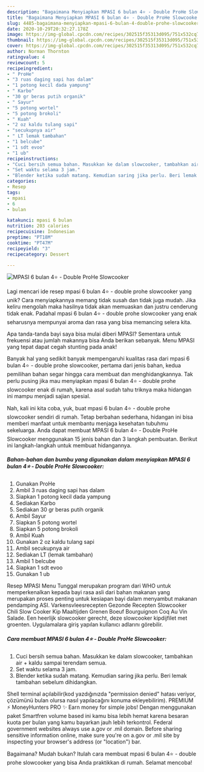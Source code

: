 ```yaml
---
description: "Bagaimana Menyiapkan MPASI 6 bulan 4⭐️ - Double ProHe Slowcooker, Enak Banget"
title: "Bagaimana Menyiapkan MPASI 6 bulan 4⭐️ - Double ProHe Slowcooker, Enak Banget"
slug: 4485-bagaimana-menyiapkan-mpasi-6-bulan-4-double-prohe-slowcooker-enak-banget
date: 2020-10-29T20:32:27.178Z
image: https://img-global.cpcdn.com/recipes/302515f35313d095/751x532cq70/mpasi-6-bulan-4⭐️-double-prohe-slowcooker-foto-resep-utama.jpg
thumbnail: https://img-global.cpcdn.com/recipes/302515f35313d095/751x532cq70/mpasi-6-bulan-4⭐️-double-prohe-slowcooker-foto-resep-utama.jpg
cover: https://img-global.cpcdn.com/recipes/302515f35313d095/751x532cq70/mpasi-6-bulan-4⭐️-double-prohe-slowcooker-foto-resep-utama.jpg
author: Norman Thornton
ratingvalue: 4
reviewcount: 5
recipeingredient:
- " ProHe"
- "3 ruas daging sapi has dalam"
- "1 potong kecil dada yampung"
- " Karbo"
- "30 gr beras putih organik"
- " Sayur"
- "5 potong wortel"
- "5 potong brokoli"
- " Kuah"
- "2 oz kaldu tulang sapi"
- "secukupnya air"
- " LT lemak tambahan"
- "1 belcube"
- "1 sdt evoo"
- "1 ub"
recipeinstructions:
- "Cuci bersih semua bahan. Masukkan ke dalam slowcooker, tambahkan air + kaldu sampai terendam semua."
- "Set waktu selama 3 jam."
- "Blender ketika sudah matang. Kemudian saring jika perlu. Beri lemak tambahan sebelum dihidangkan."
categories:
- Resep
tags:
- mpasi
- 6
- bulan

katakunci: mpasi 6 bulan 
nutrition: 203 calories
recipecuisine: Indonesian
preptime: "PT18M"
cooktime: "PT47M"
recipeyield: "3"
recipecategory: Dessert

---
```



![MPASI 6 bulan 4⭐️ - Double ProHe Slowcooker](https://img-global.cpcdn.com/recipes/302515f35313d095/751x532cq70/mpasi-6-bulan-4⭐️-double-prohe-slowcooker-foto-resep-utama.jpg)

Lagi mencari ide resep mpasi 6 bulan 4⭐️ - double prohe slowcooker yang unik? Cara menyiapkannya memang tidak susah dan tidak juga mudah. Jika keliru mengolah maka hasilnya tidak akan memuaskan dan justru cenderung tidak enak. Padahal mpasi 6 bulan 4⭐️ - double prohe slowcooker yang enak seharusnya mempunyai aroma dan rasa yang bisa memancing selera kita.

Apa tanda-tanda bayi saya bisa mulai diberi MPASI? Sementara untuk frekuensi atau jumlah makannya bisa Anda berikan sebanyak. Menu MPASI yang tepat dapat cegah stunting pada anak!

Banyak hal yang sedikit banyak mempengaruhi kualitas rasa dari mpasi 6 bulan 4⭐️ - double prohe slowcooker, pertama dari jenis bahan, kedua pemilihan bahan segar hingga cara membuat dan menghidangkannya. Tak perlu pusing jika mau menyiapkan mpasi 6 bulan 4⭐️ - double prohe slowcooker enak di rumah, karena asal sudah tahu triknya maka hidangan ini mampu menjadi sajian spesial.


Nah, kali ini kita coba, yuk, buat mpasi 6 bulan 4⭐️ - double prohe slowcooker sendiri di rumah. Tetap berbahan sederhana, hidangan ini bisa memberi manfaat untuk membantu menjaga kesehatan tubuhmu sekeluarga. Anda dapat membuat MPASI 6 bulan 4⭐️ - Double ProHe Slowcooker menggunakan 15 jenis bahan dan 3 langkah pembuatan. Berikut ini langkah-langkah untuk membuat hidangannya.

<!--inarticleads1-->

##### Bahan-bahan dan bumbu yang digunakan dalam menyiapkan MPASI 6 bulan 4⭐️ - Double ProHe Slowcooker:

1. Gunakan  ProHe
1. Ambil 3 ruas daging sapi has dalam
1. Siapkan 1 potong kecil dada yampung
1. Sediakan  Karbo
1. Sediakan 30 gr beras putih organik
1. Ambil  Sayur
1. Siapkan 5 potong wortel
1. Siapkan 5 potong brokoli
1. Ambil  Kuah
1. Gunakan 2 oz kaldu tulang sapi
1. Ambil secukupnya air
1. Sediakan  LT (lemak tambahan)
1. Ambil 1 belcube
1. Siapkan 1 sdt evoo
1. Gunakan 1 ub


Resep MPASI Menu Tunggal merupakan program dari WHO untuk memperkenalkan kepada bayi rasa asli dari bahan makanan yang merupakan proses penting untuk kesiapan bayi dalam menyambut makanan pendamping ASI. Varkensvleesrecepten Gezonde Recepten Slowcooker Chili Slow Cooker Kip Maaltijden Grenen Boeuf Bourguignon Coq Au Vin Salade. Een heerlijk slowcooker gerecht, deze slowcooker kipdijfilet met groenten. Uygulamalara giriş yapılan kullanıcı adlarını görebilir. 

<!--inarticleads2-->

##### Cara membuat MPASI 6 bulan 4⭐️ - Double ProHe Slowcooker:

1. Cuci bersih semua bahan. Masukkan ke dalam slowcooker, tambahkan air + kaldu sampai terendam semua.
1. Set waktu selama 3 jam.
1. Blender ketika sudah matang. Kemudian saring jika perlu. Beri lemak tambahan sebelum dihidangkan.


Shell terminal açılabilir(kod yazdığınızda &#34;permission denied&#34; hatası veriyor, çözümünü bulan olursa nasıl yapılacağını konuma ekleyebilirim). PREMIUM ⚡ MoneyHunters PRO ✨ Earn money for simple jobs! Dengan menggunakan paket Smartfren volume based ini kamu bisa lebih hemat karena besaran kuota per bulan yang kamu bayarkan jauh lebih terkontrol. Federal government websites always use a.gov or .mil domain. Before sharing sensitive information online, make sure you&#39;re on a.gov or .mil site by inspecting your browser&#39;s address (or &#34;location&#34;) bar. 

Bagaimana? Mudah bukan? Itulah cara membuat mpasi 6 bulan 4⭐️ - double prohe slowcooker yang bisa Anda praktikkan di rumah. Selamat mencoba!
